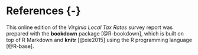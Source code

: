 # References {-}



This online edition of the *Virginia Local Tax Rates* survey report was prepared with the **bookdown** package [@R-bookdown], which is built on top of R Markdown and **knitr** [@xie2015] using the R programming language [@R-base]. 


<div id="refs"></div>
